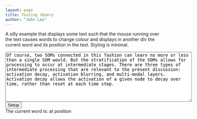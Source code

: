 ```yaml
---
layout: page
title: Testing JQuery
author: "John Lee"
---
```


A silly example that displays some text such that the mouse running over the text causes words to change colour and displays in another div the current word and its position in the text. Styling is minimal.

<div id="maindiv">
<!-- Textarea containing arbitrary text; the user can paste something else into this textarea if they want -->
<textarea rows="10" cols="70" id="wordarea">
Of course, two SOMs connected in this fashion can learn no more or less than a single SOM would. But the stratification of the SOMs allows for processing to occur at intermediate stages. There are three types of intermediate processing that are relevant to the present discussion: activation decay, activation blurring, and multi-modal layers. Activation decay allows the activation of a given node to decay over time, rather than reset at each time step.
</textarea>
<br />
<input type=button onclick="setupWords()" value="Setup">  <!-- Button that will call setupWords() when clicked -->
</div>
<!-- div that will be hidden except when the mouse is over a word in the text -->
<div id="div2">The current word is: <span id="wddiv"></span> at position <span id="posdiv"></span></div>

<script>

function setupWords()
{
  var words = $("#wordarea").val();  // Gets the value (text content) of the textarea

  // Here we split the string of words up into an array of individual words
  var wordsArray = words.split(" ");

  // Throw away the words, because we're going to rebuild this string with some added HTML
  words = "";

  // Loop through the array of words ...
  for (var i=0; i < wordsArray.length; i++ ) {
    // put span tag around each word, including a unique id and class 'word'
    wordsArray[i] = "<span class='word' id='wd"+i+"'>"+wordsArray[i]+"</span>";
    // and now stick these back together into a single string again
    words = words+wordsArray[i]+" ";
  }

  // Show the resulting HTML string on the error console, just as a diagnostic
  console.log("words is ", words);


  // Note this is exactly equivalent to:  document.getElementById("maindiv").innerHTML=words;
  $("#maindiv").html(words);

  setupjQ();
}


function setupjQ()
{
  $(".word").mouseenter(function(){  // what to do if the mouse enters one of the span elements (class is word)
    $(this).css("color","red");    // turn this element, that the mouse has entered, red
    $("#wddiv").html($(this).html());  // put the innerHTML of this element (a word) into wddiv
      // Get the id attribute of this element (e.g. "wd27"), take off the first two characters ("wd"),
      // then put the remainder (e.g. "27") into the innerHTML of posdiv
    $("#posdiv").html($(this).attr("id").substring(2));
    $("#div2").show();    // show div2 element
  });

  $(".word").mouseleave(function(){  // what to do when the mouse leaves the span element
    $(this).css("color","blue");
    $("#div2").hide();
  });
}

$(document).ready(function(){
  $("#div2").hide();    // hide div2 element as soon as document is ready (on page load)
});
</script>
